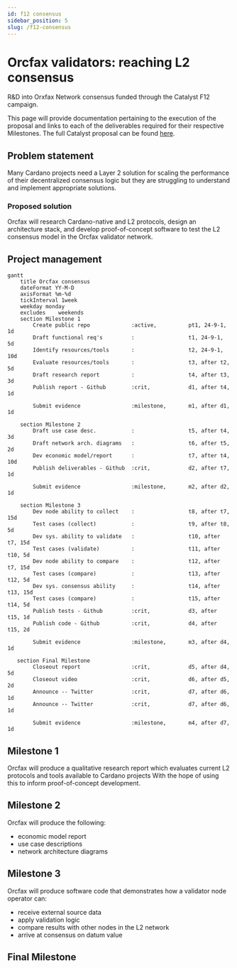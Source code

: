 ```yaml
---
id: f12 consensus
sidebar_position: 5
slug: /f12-consensus
---
```


# Orcfax validators: reaching L2 consensus

R&D into Orxfax Network consensus funded through the Catalyst F12 campaign.

This page will provide documentation pertaining to the execution of the proposal
and links to each of the deliverables required for their respective Milestones.
The full Catalyst proposal can be found [here][cat-1].

[cat-1]: https://projectcatalyst.io/funds/12/f12-cardano-use-cases-concept/orcfax-validators-reaching-l2-consensus

## Problem statement

Many Cardano projects need a Layer 2 solution for scaling the performance of
their decentralized consensus logic but they are struggling to understand and
implement appropriate solutions.

### Proposed solution

Orcfax will research Cardano-native and L2 protocols, design an architecture
stack, and develop proof-of-concept software to test the L2 consensus model in
the Orcfax validator network.

## Project management

```mermaid
gantt
    title Orcfax consensus
    dateFormat YY-M-D
    axisFormat %m-%d
    tickInterval 1week
    weekday monday
    excludes    weekends
    section Milestone 1
        Create public repo             :active,          pt1, 24-9-1, 1d
        Draft functional req's         :                 t1, 24-9-1, 5d
        Identify resources/tools       :                 t2, 24-9-1, 10d
        Evaluate resources/tools       :                 t3, after t2, 5d
        Draft research report          :                 t4, after t3, 3d
        Publish report - Github        :crit,            d1, after t4, 1d

        Submit evidence                :milestone,       m1, after d1, 1d

    section Milestone 2
        Draft use case desc.           :                 t5, after t4, 3d
        Draft network arch. diagrams   :                 t6, after t5, 2d
        Dev economic model/report      :                 t7, after t4, 10d
        Publish deliverables - Github  :crit,            d2, after t7, 1d

        Submit evidence                :milestone,       m2, after d2, 1d

    section Milestone 3
        Dev node ability to collect    :                 t8, after t7, 15d
        Test cases (collect)           :                 t9, after t8, 5d
        Dev sys. ability to validate   :                 t10, after t7, 15d
        Test cases (validate)          :                 t11, after t10, 5d
        Dev node ability to compare    :                 t12, after t7, 15d
        Test cases (compare)           :                 t13, after t12, 5d
        Dev sys. consensus ability     :                 t14, after t13, 15d
        Test cases (compare)           :                 t15, after t14, 5d
        Publish tests - Github         :crit,            d3, after t15, 1d
        Publish code - Github          :crit,            d4, after t15, 2d

        Submit evidence                :milestone,       m3, after d4, 1d

   section Final Milestone
        Closeout report                :crit,            d5, after d4, 5d
        Closeout video                 :crit,            d6, after d5, 2d
        Announce -- Twitter            :crit,            d7, after d6, 1d
        Announce -- Twitter            :crit,            d7, after d6, 1d

        Submit evidence                :milestone,       m4, after d7, 1d
```

## Milestone 1

Orcfax will produce a qualitative research report which evaluates current L2
protocols and tools available to Cardano projects With the hope of using this
to inform proof-of-concept development.

## Milestone 2

Orcfax will produce the following:

* economic model report
* use case descriptions
* network architecture diagrams

## Milestone 3

Orcfax will produce software code that demonstrates how a validator node
operator can:

* receive external source data
* apply validation logic
* compare results with other nodes in the L2 network
* arrive at consensus on datum value

## Final Milestone
